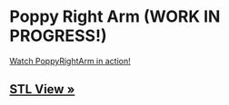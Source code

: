 # Poppy Right Arm (WORK IN PROGRESS!)

[Watch PoppyRightArm in action!](https://vimeo.com/134075612)



## [STL View »](doc/stl/PoppyRightArm.STL)
